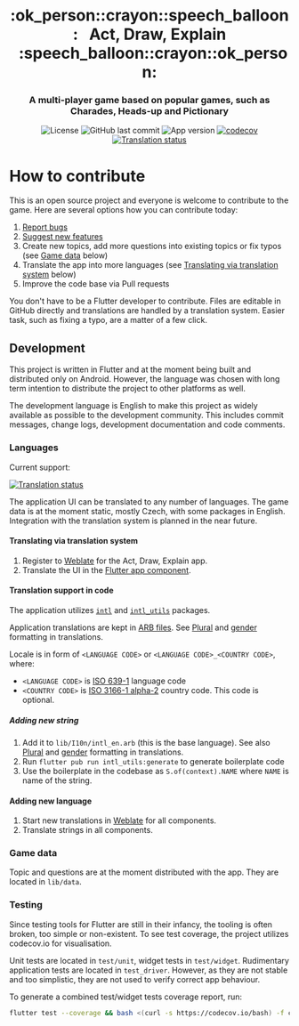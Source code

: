 <h1 align="center" style="border-bottom: none;">:ok_person::crayon::speech_balloon:&nbsp;&nbsp; Act, Draw, Explain &nbsp;&nbsp;:speech_balloon::crayon::ok_person:</h1>
<h3 align="center">A multi-player game based on popular games, such as Charades, Heads-up and Pictionary</h3>

<p align="center">
    <img alt="License" src="https://img.shields.io/github/license/radeklat/act-draw-explain">
    <img alt="GitHub last commit" src="https://img.shields.io/github/last-commit/radeklat/act-draw-explain">
    <img alt="App version" src="https://img.shields.io/badge/dynamic/yaml?color=informational&label=version&query=version&url=https%3A%2F%2Fraw.githubusercontent.com%2Fradeklat%2Fact-draw-explain%2Fmaster%2Fpubspec.yaml">
    <a href="https://codecov.io/gh/radeklat/act-draw-explain">
        <img alt="codecov" src="https://codecov.io/gh/radeklat/act-draw-explain/branch/master/graph/badge.svg">
    </a>
    <a href="https://weblate.lat.sk/engage/act-draw-explain/?utm_source=github">
        <img alt="Translation status" src="https://weblate.lat.sk/widgets/act-draw-explain/-/svg-badge.svg">
    </a>
</p>

# How to contribute

This is an open source project and everyone is welcome to contribute to the game. Here are several options how you can contribute today:

1. [Report bugs](https://github.com/radeklat/act-draw-explain/issues/new/choose)
2. [Suggest new features](https://github.com/radeklat/act-draw-explain/issues/new/choose)
3. Create new topics, add more questions into existing topics or fix typos (see [Game data](#game-data) below)
4. Translate the app into more languages (see [Translating via translation system](#translating-via-translation-system) below)
5. Improve the code base via Pull requests

You don't have to be a Flutter developer to contribute. Files are editable in GitHub directly and translations are handled by a translation system. Easier task, such as fixing a typo, are a matter of a few click.

## Development

This project is written in Flutter and at the moment being built and distributed only on Android. However, the language was chosen with long term intention to distribute the project to other platforms as well.

The development language is English to make this project as widely available as possible to the development community. This includes commit messages, change logs, development documentation and code comments.

### Languages

Current support:

[![Translation status](https://weblate.lat.sk/widgets/act-draw-explain/-/multi-auto.svg)](https://weblate.lat.sk/engage/act-draw-explain/?utm_source=widget)

The application UI can be translated to any number of languages. The game data is at the moment static, mostly Czech, with some packages in English. Integration with the translation system is planned in the near future.

#### Translating via translation system

1. Register to [Weblate](https://weblate.lat.sk/engage/act-draw-explain/) for the Act, Draw, Explain app.
2. Translate the UI in the [Flutter app component](https://weblate.lat.sk/projects/act-draw-explain/flutter-app/).

#### Translation support in code

The application utilizes [`intl`](https://pub.dev/packages/intl) and [`intl_utils`](https://pub.dev/packages/intl_utils) packages.

Application translations are kept in [ARB files](https://github.com/google/app-resource-bundle/wiki/ApplicationResourceBundleSpecification). See [Plural](https://support.crowdin.com/icu-message-syntax/#plural) and [gender](https://support.crowdin.com/icu-message-syntax/#select) formatting in translations.

Locale is in form of `<LANGUAGE CODE>` or `<LANGUAGE CODE>_<COUNTRY CODE>`, where:
* `<LANGUAGE CODE>` is [ISO 639-1](https://en.wikipedia.org/wiki/List_of_ISO_639-1_codes) language code
* `<COUNTRY CODE>` is [ISO 3166-1 alpha-2](https://en.wikipedia.org/wiki/ISO_3166-1_alpha-2#Officially_assigned_code_elements) country code. This code is optional.

##### Adding new string

1. Add it to `lib/I10n/intl_en.arb` (this is the base language). See also  [Plural](https://support.crowdin.com/icu-message-syntax/#plural) and [gender](https://support.crowdin.com/icu-message-syntax/#select) formatting in translations.
2. Run `flutter pub run intl_utils:generate` to generate boilerplate code
3. Use the boilerplate in the codebase as `S.of(context).NAME` where `NAME` is name of the string.

#### Adding new language

1. Start new translations in [Weblate](https://weblate.lat.sk/projects/act-draw-explain/) for all components.
2. Translate strings in all components.

### Game data

Topic and questions are at the moment distributed with the app. They are located in `lib/data`.

### Testing

Since testing tools for Flutter are still in their infancy, the tooling is often broken, too simple or non-existent. To see test coverage, the project utilizes codecov.io for visualisation.

Unit tests are located in `test/unit`, widget tests in `test/widget`. Rudimentary application tests are located in `test_driver`. However, as they are not stable and too simplistic, they are not used to verify correct app behaviour.

To generate a combined test/widget tests coverage report, run:

```bash
flutter test --coverage && bash <(curl -s https://codecov.io/bash) -f coverage/lcov.info
```